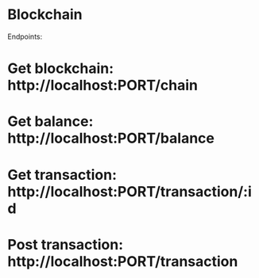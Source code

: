 # Blockchain

Endpoints:
# Get blockchain: http://localhost:PORT/chain
# Get balance: http://localhost:PORT/balance
# Get transaction: http://localhost:PORT/transaction/:id
# Post transaction: http://localhost:PORT/transaction
